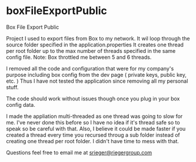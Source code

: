 # boxFileExportPublic
Box File Export Public

Project I used to export files from Box to my network. It wil loop through the source folder specified in the application.properties It creates one thread per root folder up to the max number of threads specified in the same config file. Note: Box throttled me between 5 and 6 threads.

I removed all the code and configuration that were for my company's purpose including box config from the dev page ( private keys, public key, etc. ) Thus I have not tested the application since removing all my personal stuff.

The code should work without issues though once you plug in your box config data.

I made the appliation multi-threaded as one thread was going to slow for me. I've never done this before so I have no idea if it's thread safe so to speak so be careful with that. Also, I believe it could be made faster if you created a thread every time you recursed throug a sub folder instead of creating one thread per root folder.
I didn't have time to mess with that.

Questions feel free to email me at srieger@riegergroup.com
